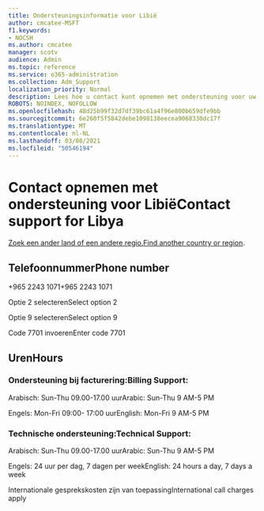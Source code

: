 ```yaml
---
title: Ondersteuningsinformatie voor Libië
author: cmcatee-MSFT
f1.keywords:
- NOCSH
ms.author: cmcatee
manager: scotv
audience: Admin
ms.topic: reference
ms.service: o365-administration
ms.collection: Adm_Support
localization_priority: Normal
description: Lees hoe u contact kunt opnemen met ondersteuning voor uw land of regio.
ROBOTS: NOINDEX, NOFOLLOW
ms.openlocfilehash: 48d25b99f32d7df39bc61a4f96e800b659dfe9bb
ms.sourcegitcommit: 6e260f5f5842debe1098138eecea9068330dc17f
ms.translationtype: MT
ms.contentlocale: nl-NL
ms.lasthandoff: 03/08/2021
ms.locfileid: "50546194"
---
```

# <a name="contact-support-for-libya"></a><span data-ttu-id="a9d05-103">Contact opnemen met ondersteuning voor Libië</span><span class="sxs-lookup"><span data-stu-id="a9d05-103">Contact support for Libya</span></span>

<span data-ttu-id="a9d05-104">[Zoek een ander land of een andere regio.](../contact-support-for-business-products.md)</span><span class="sxs-lookup"><span data-stu-id="a9d05-104">[Find another country or region](../contact-support-for-business-products.md).</span></span>

## <a name="phone-number"></a><span data-ttu-id="a9d05-105">Telefoonnummer</span><span class="sxs-lookup"><span data-stu-id="a9d05-105">Phone number</span></span>
<span data-ttu-id="a9d05-106">+965 2243 1071</span><span class="sxs-lookup"><span data-stu-id="a9d05-106">+965 2243 1071</span></span>

<span data-ttu-id="a9d05-107">Optie 2 selecteren</span><span class="sxs-lookup"><span data-stu-id="a9d05-107">Select option 2</span></span>

<span data-ttu-id="a9d05-108">Optie 9 selecteren</span><span class="sxs-lookup"><span data-stu-id="a9d05-108">Select option 9</span></span>

<span data-ttu-id="a9d05-109">Code 7701 invoeren</span><span class="sxs-lookup"><span data-stu-id="a9d05-109">Enter code 7701</span></span>

## <a name="hours"></a><span data-ttu-id="a9d05-110">Uren</span><span class="sxs-lookup"><span data-stu-id="a9d05-110">Hours</span></span>
### <a name="billing-support"></a><span data-ttu-id="a9d05-111">Ondersteuning bij facturering:</span><span class="sxs-lookup"><span data-stu-id="a9d05-111">Billing Support:</span></span>

<span data-ttu-id="a9d05-112">Arabisch: Sun-Thu 09.00-17.00 uur</span><span class="sxs-lookup"><span data-stu-id="a9d05-112">Arabic: Sun-Thu 9 AM-5 PM</span></span>

<span data-ttu-id="a9d05-113">Engels: Mon-Fri 09:00- 17:00 uur</span><span class="sxs-lookup"><span data-stu-id="a9d05-113">English: Mon-Fri 9 AM-5 PM</span></span>

### <a name="technical-support"></a><span data-ttu-id="a9d05-114">Technische ondersteuning:</span><span class="sxs-lookup"><span data-stu-id="a9d05-114">Technical Support:</span></span>

<span data-ttu-id="a9d05-115">Arabisch: Sun-Thu 09.00-17.00 uur</span><span class="sxs-lookup"><span data-stu-id="a9d05-115">Arabic: Sun-Thu 9 AM-5 PM</span></span>

<span data-ttu-id="a9d05-116">Engels: 24 uur per dag, 7 dagen per week</span><span class="sxs-lookup"><span data-stu-id="a9d05-116">English: 24 hours a day, 7 days a week</span></span>

<span data-ttu-id="a9d05-117">Internationale gesprekskosten zijn van toepassing</span><span class="sxs-lookup"><span data-stu-id="a9d05-117">International call charges apply</span></span>
